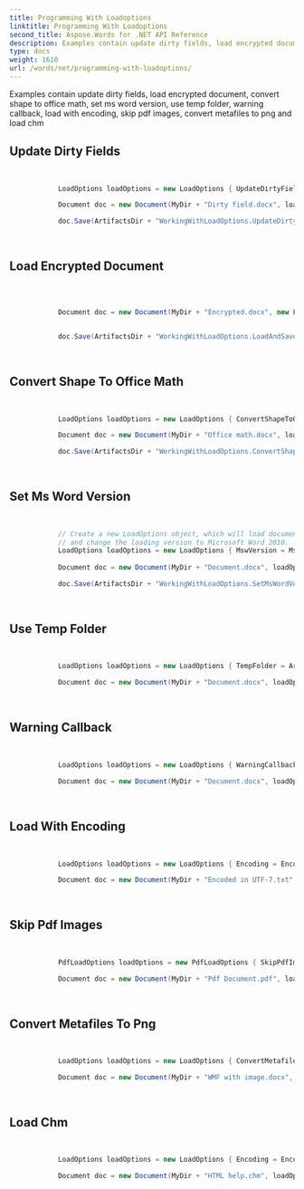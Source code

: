 ```yaml
---
title: Programming With Loadoptions
linktitle: Programming With Loadoptions
second_title: Aspose.Words for .NET API Reference
description: Examples contain update dirty fields, load encrypted document, convert shape to office math, set ms word version, use temp folder, warning callback, load with e
type: docs
weight: 1610
url: /words/net/programming-with-loadoptions/
---
```

Examples contain update dirty fields, load encrypted document, convert shape to office math, set ms word version, use temp folder, warning callback, load with encoding, skip pdf images, convert metafiles to png and load chm

## Update Dirty Fields

```csharp

            
            LoadOptions loadOptions = new LoadOptions { UpdateDirtyFields = true };

            Document doc = new Document(MyDir + "Dirty field.docx", loadOptions);

            doc.Save(ArtifactsDir + "WorkingWithLoadOptions.UpdateDirtyFields.docx");
            
        
```

## Load Encrypted Document

```csharp

            
            
            Document doc = new Document(MyDir + "Encrypted.docx", new LoadOptions("docPassword"));
            

            doc.Save(ArtifactsDir + "WorkingWithLoadOptions.LoadAndSaveEncryptedOdt.odt", new OdtSaveOptions("newPassword"));
            
        
```

## Convert Shape To Office Math

```csharp

            
            LoadOptions loadOptions = new LoadOptions { ConvertShapeToOfficeMath = true };

            Document doc = new Document(MyDir + "Office math.docx", loadOptions);

            doc.Save(ArtifactsDir + "WorkingWithLoadOptions.ConvertShapeToOfficeMath.docx", SaveFormat.Docx);
            
        
```

## Set Ms Word Version

```csharp

            
            // Create a new LoadOptions object, which will load documents according to MS Word 2019 specification by default
            // and change the loading version to Microsoft Word 2010.
            LoadOptions loadOptions = new LoadOptions { MswVersion = MsWordVersion.Word2010 };
            
            Document doc = new Document(MyDir + "Document.docx", loadOptions);

            doc.Save(ArtifactsDir + "WorkingWithLoadOptions.SetMsWordVersion.docx");
            
        
```

## Use Temp Folder

```csharp

            
            LoadOptions loadOptions = new LoadOptions { TempFolder = ArtifactsDir };

            Document doc = new Document(MyDir + "Document.docx", loadOptions);
            
        
```

## Warning Callback

```csharp

            
            LoadOptions loadOptions = new LoadOptions { WarningCallback = new DocumentLoadingWarningCallback() };
            
            Document doc = new Document(MyDir + "Document.docx", loadOptions);
            
        
```

## Load With Encoding

```csharp

            
            LoadOptions loadOptions = new LoadOptions { Encoding = Encoding.UTF7 };

            Document doc = new Document(MyDir + "Encoded in UTF-7.txt", loadOptions);
            
        
```

## Skip Pdf Images

```csharp

            
            PdfLoadOptions loadOptions = new PdfLoadOptions { SkipPdfImages = true };

            Document doc = new Document(MyDir + "Pdf Document.pdf", loadOptions);
            
        
```

## Convert Metafiles To Png

```csharp

            
            LoadOptions loadOptions = new LoadOptions { ConvertMetafilesToPng = true };

            Document doc = new Document(MyDir + "WMF with image.docx", loadOptions);
            
        
```

## Load Chm

```csharp

            
            LoadOptions loadOptions = new LoadOptions { Encoding = Encoding.GetEncoding("windows-1251") };

            Document doc = new Document(MyDir + "HTML help.chm", loadOptions);
            
        
```

